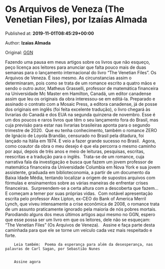 
# Os Arquivos de Veneza (The Venetian Files), por Izaías Almada

Published at: **2019-11-01T08:45:29+00:00**

Author: **Izaias Almada**

Original: [GGN](https://jornalggn.com.br/literatura/os-arquivos-de-veneza-the-venetian-files-por-izaias-almada/)

Fazendo uma pausa em meus artigos sobre os livros que não esqueço, peço licença aos leitores para anunciar que falta pouco mais de duas semanas para o lançamento internacional do livro “The Venetian Files”. Os Arquivos de Veneza.
É isso mesmo. As circunstancias assim o determinaram, pois como se trata de um romance escrito a quatro mãos e sendo o outro autor, Matheus Grasselli, professor de matemática financeira na Universidade Mc Master em Hamilton, Canadá, um editor canadense assim que leu os originais da obra interessou-se em editá-la.
Preparado e assinado o contrato com a Mosaic Press, a editora canadense, já de posse dos originais em inglês (foi feita excelente tradução), o livro chegará às livrarias do Canadá e dos EUA na segunda quinzena de novembro.
Esse é um dos poucos e raros livros que têm o seu lançamento fora do Brasil, mas cuja previsão para estar nas livrarias brasileiras aponta para o segundo trimestre de 2020. 
Que eu tenha conhecimento, também o romance ZERO de Ignácio de Loyola Brandão, censurado no Brasil pela ditadura, foi lançado na Itália em 1974. E veio a fazer grande sucesso no Brasil. 
Agora, como coautor da obra o meu desejo é que ela percorra o mesmo caminho por aqui, depois de três anos e meio de leituras, pesquisas, escritas, reescritas e a tradução para o inglês. 
Trata-se de um romance, cuja narrativa fala da investigação e busca que fazem um jovem professor de matemática financeira da Universidade Columbia em Nova York e sua jovem assistente, graduada em biblioteconomia, a partir de um documento da Baixa Idade Média, tentando localizar a origem de supostos arquivos com fórmulas e ensinamentos sobre as várias maneiras de enfrentar crises financeiras. 
Surpreendem-se a certa altura com a descoberta que fazem… E começam a temer por suas próprias vidas. 
Com notável apresentação escrita pelo professor Alex Lipton, ex-CEO do Bank of America Merril Lynch, que viveu intensamente a crise econômica de 2008, o romance trata de um assunto praticamente ignorado pela maioria de nós pobres mortais.
Parodiando alguns dos meus últimos artigos aqui mesmo no GGN, espero que esse possa ser um livro em que os leitores, dele não se esqueçam: “The Venetian Files” (Os Arquivos de Veneza).  
Assine e faça parte desta caminhada para que ele se torne um veículo cada vez mais respeitado e forte.

        Leia também:  Poema da esperança para além da desesperança, nas palavras de Carl Sagan, por Sebastião Nunes
      

        Assine agora
      
